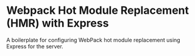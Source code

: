 # Webpack Hot Module Replacement (HMR) with Express

A boilerplate for configuring WebPack hot module replacement using Express for the server.
